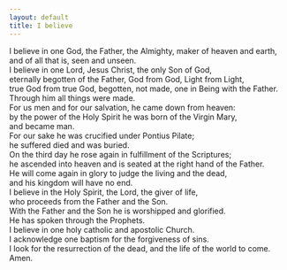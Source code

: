 ```yaml
---
layout: default
title: I believe
---
```

I believe in one God,  the Father, the Almighty, maker of heaven and earth,  
and of all that is, seen and unseen.  
I believe in one Lord, Jesus Christ, the only Son of God,  
eternally begotten of the Father, God from God, Light from Light,  
true God from true God, begotten, not made, one in Being with the Father.  
Through him all things were made.  
For us men and for our salvation, he came down from heaven:  
by the power of the Holy Spirit he was born of the Virgin Mary,  
and became man.  
For our sake he was crucified under Pontius Pilate;  
he suffered died and was buried.  
On the third day he rose again in fulfillment of the Scriptures;  
he ascended into heaven and is seated at the right hand of the Father.  
He will come again in glory to judge the living and the dead,  
and his kingdom will have no end.  
I believe in the Holy Spirit, the Lord, the giver of life,  
who proceeds from the Father and the Son.  
With the Father and the Son he is worshipped and glorified.  
He has spoken through the Prophets.  
I believe in one holy catholic and apostolic Church.  
I acknowledge one baptism for the forgiveness of sins.  
I look for the resurrection of the dead, and the life of the world to come.  
Amen.  
